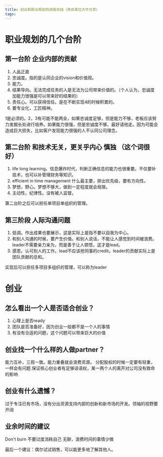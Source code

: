 ```yaml
---
title: 创业和职业规划的讲座总结（来自某位大牛分享）
tags:
---
```


# 职业规划的几个台阶 
## 第一台阶 企业内部的贡献
1. 人品正直
2. 忠诚度。指的是认同企业的vision和价值观。
3. 能力。
4. 结果导向。无法完成任务的人是无法为公司带来价值的。（个人认为，忠诚度加能力很强是可以带来好的结果的）
5. 责任心。可以获得信任。是在不断实现4的时候积累的。
6. 要专业化，工匠精神。

1是必须的。2，3有可能不能两全，如果忠诚度足够，但是能力不够，老板应该努力发掘长处进行培养。如果能力很强，但是忠诚度不够，最好请他走。因为可能会造成巨大损失，比如客户发现能力很强的人不认同公司理念。

## 第二台阶 和技术无关，更关乎内心 慎独 （这个词很好）
1. life long learning。信息爆炸时代，判断正确信息的能力也很重要。不仅要补技术，也可以补管理财务等知识。
2. efficient in time management 什么最主要，排出优先级，要有方向性。
3. 梦想，野心。梦想不够大，做到一定程度就会局限。
4. 主动性，纪律性。没有被人监督。

第二台阶之后可以担任单项目单组织的管理。

## 第三阶段 人际沟通问题
1. 低调。作出成果也要展示，这是实际上是指不要以自我为中心。 
2. 和别人沟通的时候，要产生价值。和别人说话，不能让人感觉到时间被浪费。leader不需要亲力亲为，而是善于让人顿悟，这才是lead。
3. 感恩。认可别人的工作。lead不应该抢同事的credit。leader的贡献实际上是团队贡献的总和。

实现后可以担任多项目多组织的管理，可以称为leader

# 创业
## 怎么看出一个人是否适合创业？
1. 心理上是否ready
2. 团队是否准备好，因为创业一般都不是一个人的事情
2. 有没有合适的问题，这个问题可以带来巨大的价值

## 创业找一个什么样的人做partner？
能力互补，三观一致。能力重叠就会浪费资源。
分配股权的时候一定要有轻重，一样会有问题.保证核心创业者有足够话语权，某一两个人的离开对公司没有致命的影响

## 创业有什么遗憾？
过于专注已有市场，没有分出资源支持内部的创新和新市场的开发。领袖的视野要开阔

## 业余时间的建议
Don't burn 不要过度消耗自己
无聊，浪费时间的事情少做

最后一个建议：偶尔试试销售，可以能更多地了解其他人。